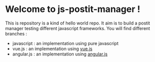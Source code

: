 Welcome to js-postit-manager !
===================


This is repository is a kind of hello world repo. It aim is to build a postit manager testing different javascript frameworks. You will find different branches :

 - javascript : an implementation using pure javascript 
 - vue.js :  an implementation using [vue.js](https://github.com/vuejs/vue)
 - angular.js : an implementation using  [angular.js](https://github.com/angular/angular.js)